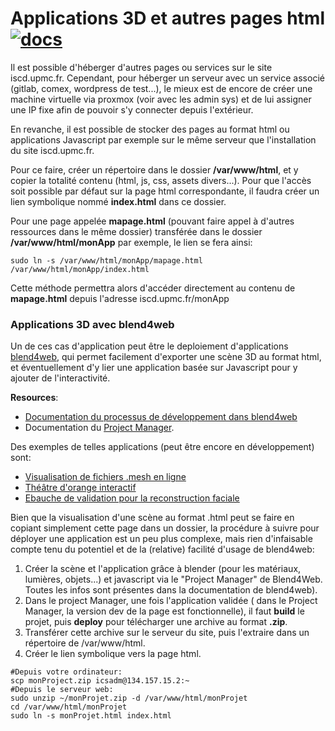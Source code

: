 # Applications 3D et autres pages html [![docs](https://img.shields.io/badge/doc-ISCDdocs.github.io-brightgreen.svg)](https://iscddocs.github.io/docs/iscdupmc/applis3D.html)
Il est possible d'héberger d'autres pages ou services sur le site iscd.upmc.fr.
Cependant, pour héberger un serveur avec un service associé (gitlab, comex, wordpress de test...), le mieux est de encore de créer une machine virtuelle via proxmox (voir avec les admin sys) et de lui assigner une IP fixe afin de pouvoir s'y connecter depuis l'extérieur.

En revanche, il est possible de stocker des pages au format html ou applications Javascript par exemple sur le même serveur que l'installation du site iscd.upmc.fr.

Pour ce faire, créer un répertoire dans le dossier **/var/www/html**, et y copier la totalité contenu (html, js, css, assets divers...). Pour que l'accès soit possible par défaut sur la page html correspondante, il faudra créer un lien symbolique nommé __index.html__ dans ce dossier.

Pour une page appelée __mapage.html__ (pouvant faire appel à d'autres ressources dans le même dossier) transférée dans le dossier __/var/www/html/monApp__ par exemple, le lien se fera ainsi:
```
sudo ln -s /var/www/html/monApp/mapage.html /var/www/html/monApp/index.html
```
Cette méthode permettra alors d'accéder directement au contenu de __mapage.html__ depuis l'adresse iscd.upmc.fr/monApp

### Applications 3D avec blend4web
Un de ces cas d'application peut être le deploiement d'applications [blend4web](https://www.blend4web.com/en/), qui permet facilement d'exporter une scène 3D au format html, et éventuellement d'y lier une application basée sur Javascript pour y ajouter de l'interactivité.

**Resources**:
* [Documentation du processus de développement dans blend4web](https://www.blend4web.com/doc/en/developers.html)
* Documentation du [Project Manager](https://www.blend4web.com/doc/en/project_manager.html).

Des exemples de telles applications (peut être encore en développement) sont:
* [Visualisation de fichiers .mesh en ligne](http://iscd.upmc.fr/medit)
* [Théâtre d'orange interactif](http://iscd.upmc.fr/orange)
* [Ebauche de validation pour la reconstruction faciale](http://iscd.upmc.fr/facile)

Bien que la visualisation d'une scène au format .html peut se faire en copiant simplement cette page dans un dossier, la procédure à suivre pour déployer une application est un peu plus complexe, mais rien d'infaisable compte tenu du potentiel et de la (relative) facilité d'usage de blend4web:
1. Créer la scène et l'application grâce à blender (pour les matériaux, lumières, objets...) et javascript via le "Project Manager" de Blend4Web. Toutes les infos sont présentes dans la documentation de blend4web).
2. Dans le project Manager, une fois l'application validée ( dans le Project Manager, la version dev de la page est fonctionnelle), il faut **build** le projet, puis **deploy** pour télécharger une archive au format **.zip**.
3. Transférer cette archive sur le serveur du site, puis l'extraire dans un répertoire de /var/www/html.
4. Créer le lien symbolique vers la page html.
```
#Depuis votre ordinateur:
scp monProject.zip icsadm@134.157.15.2:~
#Depuis le serveur web:
sudo unzip ~/monProjet.zip -d /var/www/html/monProjet
cd /var/www/html/monProjet
sudo ln -s monProjet.html index.html
```
